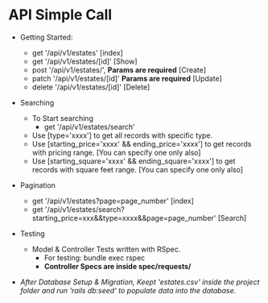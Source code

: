 # API Simple Call
- Getting Started:
    * get '/api/v1/estates'      [index]
    * get '/api/v1/estates/[id]' [Show]
    * post '/api/v1/estates/', **Params are required** [Create]
    * patch '/api/v1/estates/[id]' **Params are required** [Update]
    * delete '/api/v1/estates/[id]' [Delete]

- Searching
    * To Start searching
        - get '/api/v1/estates/search'
    * Use [type='xxxx'] to get all records with specific type.
    * Use [starting_price='xxxx' && ending_price='xxxx'] to get records with pricing range. [You can specify one only also]
    * Use [starting_square='xxxx' && ending_square='xxxx'] to get records with square feet range. [You can specify one only also]

- Pagination
    * get '/api/v1/estates?page=page_number'      [index]
    * get '/api/v1/estates/search?starting_price=xxx&&type=xxxx&&page=page_number'      [Search]

- Testing
    - Model & Controller Tests written with RSpec.
        - For testing: bundle exec rspec
        - **Controller Specs are inside spec/requests/**
- _After Database Setup & Migration, Keept 'estates.csv' inside the project folder and run 'rails db:seed' to populate data into the database._

